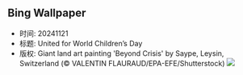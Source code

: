 ## Bing Wallpaper
- 时间: 20241121
- 标题: United for World Children’s Day
- 版权: Giant land art painting 'Beyond Crisis' by Saype, Leysin, Switzerland (© VALENTIN FLAURAUD/EPA-EFE/Shutterstock)
![](https://cn.bing.com/th?id=OHR.BeyondSaype_EN-US4398054405_UHD.jpg&rf=LaDigue_UHD.jpg&pid=hp&w=3840&h=2160&rs=1&c=4)
